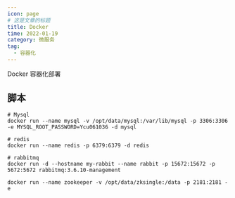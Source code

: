 ```yaml
---
icon: page
# 这是文章的标题
title: Docker
time: 2022-01-19
category: 微服务
tag:
  - 容器化
---
```


Docker 容器化部署

<!-- more -->

## 脚本

```shell
# Mysql
docker run --name mysql -v /opt/data/mysql:/var/lib/mysql -p 3306:3306 -e MYSQL_ROOT_PASSWORD=Ycu061036 -d mysql 
```

```shell
# redis
docker run --name redis -p 6379:6379 -d redis
```

```shell
# rabbitmq
docker run -d --hostname my-rabbit --name rabbit -p 15672:15672 -p 5672:5672 rabbitmq:3.6.10-management
```

```shell
docker run --name zookeeper -v /opt/data/zksingle:/data -p 2181:2181 -e 
```
